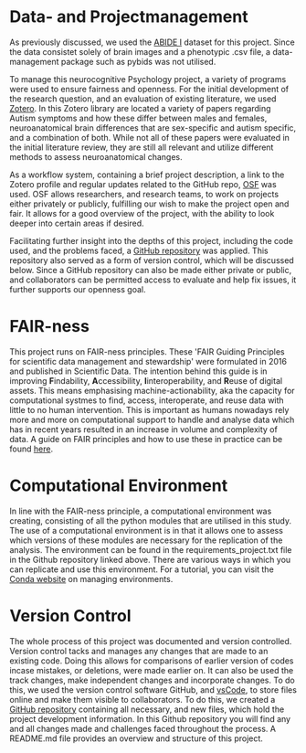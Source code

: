 # Data- and Projectmanagement 
As previously discussed, we used the [ABIDE I](http://fcon_1000.projects.nitrc.org/indi/abide/abide_I.html) dataset for this project. Since the data consistet solely of brain images and a phenotypic .csv file, a data-management package such as pybids was not utilised. 

To manage this neurocognitive Psychology project, a variety of programs were used to ensure fairness and openness. For the initial development of the research question, and an evaluation of existing literature, we used [Zotero](https://www.zotero.org/gretavangerow/collections/D7JQTGLK). In this Zotero library are located a variety of papers regarding Autism symptoms and how these differ between males and females, neuroanatomical brain differences that are sex-specific and autism specific, and a combination of both. While not all of these papers were evaluated in the initial literature review, they are still all relevant and utilize different methods to assess neuroanatomical changes. 

As a workflow system, containing a brief project description, a link to the Zotero profile and regular updates related to the GitHub repo, [OSF](https://osf.io/fnwd5/) was used. OSF allows researchers, and research teams, to work on projects either privately or publicly, fulfilling our wish to make the project open and fair. It allows for a good overview of the project, with the ability to look deeper into certain areas if desired.   

Facilitating further insight into the depths of this project, including the code used, and the problems faced, a [GitHub repository](https://github.com/Gretivan/Neurocognitive_Psychology) was applied. This repository also served as a form of version control, which will be discussed below. Since a GitHub repository can also be made either private or public, and collaborators can be permitted access to evaluate and help fix issues, it further supports our openness goal. 

# FAIR-ness
This project runs on FAIR-ness principles. These 'FAIR Guiding Principles for scientific data management and stewardship' were formulated in 2016 and published in Scientific Data. The intention behind this guide is in improving **F**indability, **A**ccessibility, **I**interoperability, and **R**euse of digital assets. This means emphasising machine-actionability, aka the capacity for computational systmes to find, access, interoperate, and reuse data with little to no human intervention. This is important as humans nowadays rely more and more on computational support to handle and analyse data which has in recent years resulted in an increase in volume and complexity of data. A guide on FAIR principles and how to use these in practice can be found [here](https://www.go-fair.org/how-to-go-fair/).

# Computational Environment 
In line with the FAIR-ness principle, a computational environment was creating, consisting of all the python modules that are utilised in this study. The use of a computational environment is in that it allows one to assess which versions of these modules are necessary for the replication of the analysis. The environment can be found in the requirements_project.txt file in the Github repository linked above. There are various ways in which you can replicate and use this environment. For a tutorial, you can visit the [Conda website](https://conda.io/projects/conda/en/latest/user-guide/tasks/manage-environments.html#cloning-an-environment) on managing environments. 

# Version Control
The whole process of this project was documented and version controlled. Version control tacks and manages any changes that are made to an existing code. Doing this allows for comparisons of earlier version of codes incase mistakes, or deletions, were made earlier on. It can also be used the track changes, make independent changes and incorporate changes. To do this, we used the version control software GitHub, and [vsCode](https://code.visualstudio.com/), to store files online and make them visible to collaborators. To do this, we created a [GitHub repository](https://github.com/Gretivan/Neurocognitive_Psychology) containing all necessary, and new files, which hold the project development information. In this Github repository you will find any and all changes made and challenges faced throughout the process. A README.md file provides an overview and structure of this project. 